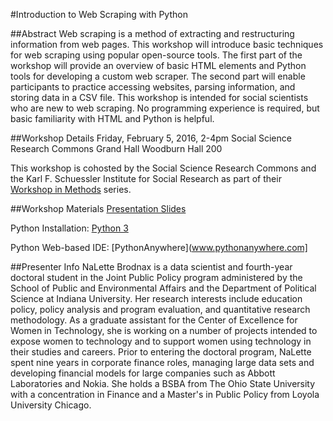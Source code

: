 #Introduction to Web Scraping with Python

##Abstract
Web scraping is a method of extracting and restructuring information from web pages.  This workshop will introduce basic techniques for web scraping using popular open-source tools.  The first part of the workshop will provide an overview of basic HTML elements and Python tools for developing a custom web scraper.  The second part will enable participants to practice accessing websites, parsing information, and storing data in a CSV file.  This workshop is intended for social scientists who are new to web scraping.  No programming experience is required, but basic familiarity with HTML and Python is helpful.

##Workshop Details
Friday, February 5, 2016, 2-4pm
Social Science Research Commons Grand Hall
Woodburn Hall 200

This workshop is cohosted by the Social Science Research Commons and the Karl F. Schuessler Institute for Social Research as part of their [Workshop in Methods](ssrc.indiana.edu/seminars/wim.shtml) series.


##Workshop Materials
[Presentation Slides](http://ssrc.indiana.edu/seminars/wimdocs/2016-02-05_wim_brodnax_python_slides.pdf)

Python Installation: [Python 3](https://www.python.org/downloads/)

Python Web-based IDE: [PythonAnywhere](www.pythonanywhere.com]


##Presenter Info
NaLette Brodnax is a data scientist and fourth-year doctoral student in the Joint Public Policy program administered by the School of Public and Environmental Affairs and the Department of Political Science at Indiana University.  Her research interests include education policy, policy analysis and program evaluation, and quantitative research methodology.  As a graduate assistant for the Center of Excellence for Women in Technology, she is working on a number of projects intended to expose women to technology and to support women using technology in their studies and careers. Prior to entering the doctoral program, NaLette spent nine years in corporate finance roles, managing large data sets and developing financial models for large companies such as Abbott Laboratories and Nokia.  She holds a BSBA from The Ohio State University with a concentration in Finance and a Master's in Public Policy from Loyola University Chicago.

